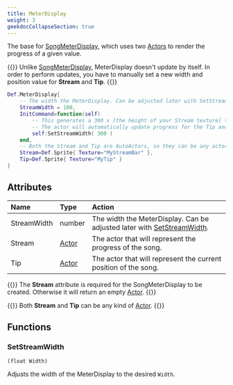```yaml
---
title: MeterDisplay
weight: 3
geekdocCollapseSection: true
---
```


The base for [SongMeterDisplay](../songmeterdisplay/), which uses two [Actors](../../actortypes/) to render the progress of a given value.

{{<hint type="important">}}
Unlike [SongMeterDisplay](../songmeterdisplay/), MeterDisplay doesn't update by itself. In order to perform updates, you have to
manually set a new width and position value for **Stream** and **Tip**.
{{</hint>}}

```lua
Def.MeterDisplay{
	-- The width the MeterDisplay. Can be adjusted later with SetStreamWidth.
	StreamWidth = 100,
	InitCommand=function(self)
		-- This generates a 300 x [the height of your Stream texture] that will define the current progress of whatever song is currently being played.
		-- The actor will automatically update progress for the Tip and the Stream.
		self:SetStreamWidth( 300 )
	end,
	-- Both the Stream and Tip are AutoActors, so they can be any actor type.
	Stream=Def.Sprite{ Texture="MyStreamBar" },
	Tip=Def.Sprite{ Texture="MyTip" }
}
```

## Attributes

| Name | Type | Action |
| :--- | :--- | :----- |
StreamWidth | number | The width the MeterDisplay. Can be adjusted later with [SetStreamWidth](#setstreamwidth).
Stream | [Actor](../../actortypes/) | The actor that will represent the progress of the song.
Tip | [Actor](../../actortypes/) | The actor that will represent the current position of the song.

{{<hint type="important">}}
The **Stream** attribute is required for the SongMeterDisplay to be created. Otherwise it will return an empty [Actor](../actor/).
{{</hint>}}

{{<hint info>}}
Both **Stream** and **Tip** can be any kind of [Actor](../../actortypes/).
{{</hint>}}

## Functions

### SetStreamWidth
`(float Width)`

Adjusts the width of the MeterDisplay to the desired `Width`.
